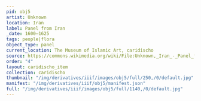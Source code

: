 ```yaml
---
pid: obj5
artist: Unknown
location: Iran
label: Panel from Iran
_date: 1600–1625
tags: people|flora
object_type: panel
current_location: The Museum of Islamic Art, caridischo
source: https://commons.wikimedia.org/wiki/File:Unknown,_Iran_-_Panel_from_Iran_-_Google_Art_Project.jpg
order: "4"
layout: caridischo_item
collection: caridischo
thumbnail: "/img/derivatives/iiif/images/obj5/full/250,/0/default.jpg"
manifest: "/img/derivatives/iiif/obj5/manifest.json"
full: "/img/derivatives/iiif/images/obj5/full/1140,/0/default.jpg"
---
```

